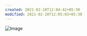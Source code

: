 ```yaml
---
created: 2021-02-28T12:04:42+05:30
modified: 2021-02-28T12:05:03+05:30
---
```


![Image](https://i.redd.it/9iwonna3knf61.png)